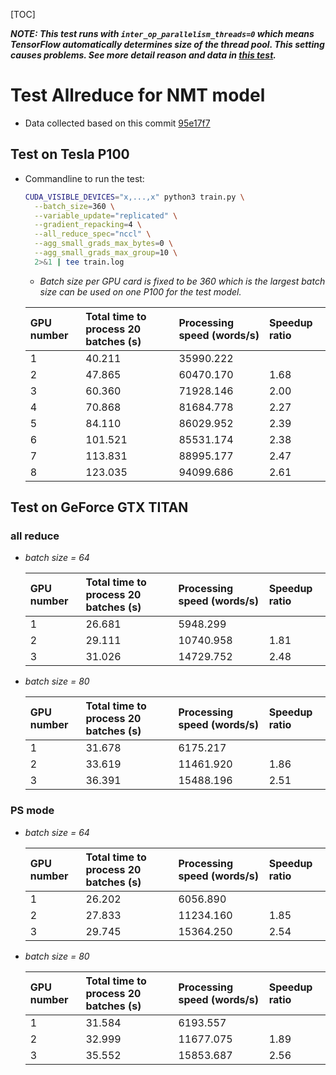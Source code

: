 [TOC]

_**NOTE: This test runs with `inter_op_parallelism_threads=0` which means TensorFlow automatically determines size of the thread pool. This setting causes problems. See more detail reason and data in [this test](https://github.com/lcy-seso/dl_framework/blob/master/tensorflow/data_parallelism_for_nmt/docs/inter_op_parallelism_threads_with_MKL.md).**_

# Test Allreduce for NMT model

- Data collected based on this commit [95e17f7](https://github.com/lcy-seso/dl_framework/tree/95e17f79d06939b4fc9e588fc084b6f554270640/tensorflow/data_parallelism_for_nmt)

## Test on Tesla P100

- Commandline to run the test:

  ```bash
  CUDA_VISIBLE_DEVICES="x,...,x" python3 train.py \
    --batch_size=360 \
    --variable_update="replicated" \
    --gradient_repacking=4 \
    --all_reduce_spec="nccl" \
    --agg_small_grads_max_bytes=0 \
    --agg_small_grads_max_group=10 \
    2>&1 | tee train.log
  ```

  - _Batch size per GPU card is fixed to be 360 which is the largest batch size can be used on one P100 for the test model._

  |GPU number|Total time to process 20 batches (s)|Processing speed (words/s)|Speedup ratio|
  |:--|:--|:--|:--|
  |1|40.211|35990.222|
  |2|47.865|60470.170|1.68|
  |3|60.360|71928.146|2.00|
  |4|70.868|81684.778|2.27|
  |5|84.110|86029.952|2.39|
  |6|101.521|85531.174|2.38|
  |7|113.831|88995.177|2.47|
  |8|123.035|94099.686|2.61|

## Test on GeForce GTX TITAN

### all reduce

- _batch size = 64_

  |GPU number|Total time to process 20 batches (s)|Processing speed (words/s)|Speedup ratio|
  |:--|:--|:--|:--|
  |1|26.681|5948.299||
  |2|29.111|10740.958|1.81|
  |3|31.026|14729.752|2.48|

- _batch size = 80_

  |GPU number|Total time to process 20 batches (s)|Processing speed (words/s)|Speedup ratio|
  |:--|:--|:--|:--|
  |1|31.678|6175.217||
  |2|33.619|11461.920|1.86|
  |3|36.391|15488.196|2.51|

### PS mode

- _batch size = 64_

  |GPU number|Total time to process 20 batches (s)|Processing speed (words/s)|Speedup ratio|
  |:--|:--|:--|:--|
  |1|26.202|6056.890||
  |2|27.833|11234.160|1.85|
  |3|29.745|15364.250|2.54|

- _batch size = 80_

  |GPU number|Total time to process 20 batches (s)|Processing speed (words/s)|Speedup ratio|
  |:--|:--|:--|:--|
  |1|31.584|6193.557||
  |2|32.999|11677.075|1.89|
  |3|35.552|15853.687|2.56|
